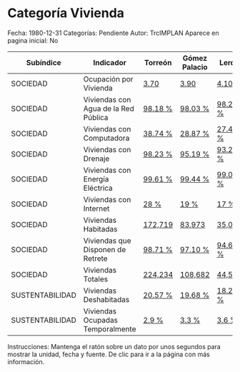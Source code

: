 Categoría Vivienda
=====

Fecha: 1980-12-31
Categorías: Pendiente
Autor: TrcIMPLAN
Aparece en pagina inicial: No

<table class="table table-bordered matriz">
<thead>
  <tr>
    <th>Subíndice</th>
    <th>Indicador</th>
    <th>Torreón</th>
    <th>Gómez Palacio</th>
    <th>Lerdo</th>
    <th>Matamoros</th>
    <th>La Laguna</th>
  </tr>
</thead>
<tbody>
  <tr>
    <td class="subindice color4">SOCIEDAD</td>
    <td class="indicador color4">Ocupación por Vivienda</td>
    <td class="derecha color4"><a class="vinculo" href="../indicadores-torreon/sociedad-ocupacion-por-vivienda.html" data-toggle="tooltip" title="Promedio, 2010-12-31, INEGI. Censos de Población y Vivienda">3.70</a></td>
    <td class="derecha color4"><a class="vinculo" href="../indicadores-gomez-palacio/sociedad-ocupacion-por-vivienda.html" data-toggle="tooltip" title="Promedio, 2010-12-31, INEGI. Censos de Población y Vivienda">3.90</a></td>
    <td class="derecha color4"><a class="vinculo" href="../indicadores-lerdo/sociedad-ocupacion-por-vivienda.html" data-toggle="tooltip" title="Promedio, 2010-12-31, INEGI. Censos de Población y Vivienda">4.10</a></td>
    <td class="derecha color4"><a class="vinculo" href="../indicadores-matamoros/sociedad-ocupacion-por-vivienda.html" data-toggle="tooltip" title="Promedio, 2010-12-31, INEGI. Censos de Población y Vivienda">4.10</a></td>
    <td class="derecha color4"><a class="vinculo" href="../indicadores-la-laguna/sociedad-ocupacion-por-vivienda.html" data-toggle="tooltip" title="Promedio, 2010-12-31, INEGI. Censos de Población y Vivienda">3.95</a></td>
  </tr>
  <tr>
    <td class="subindice color4">SOCIEDAD</td>
    <td class="indicador color4">Viviendas con Agua de la Red Pública</td>
    <td class="derecha color4"><a class="vinculo" href="../indicadores-torreon/sociedad-viviendas-con-agua-de-la-red-publica.html" data-toggle="tooltip" title="Porcentaje, 2010-12-31, INEGI">98.18 %</a></td>
    <td class="derecha color4"><a class="vinculo" href="../indicadores-gomez-palacio/sociedad-viviendas-con-agua-de-la-red-publica.html" data-toggle="tooltip" title="Porcentaje, 2010-12-31, INEGI">98.03 %</a></td>
    <td class="derecha color4"><a class="vinculo" href="../indicadores-lerdo/sociedad-viviendas-con-agua-de-la-red-publica.html" data-toggle="tooltip" title="Porcentaje, 2010-12-31, INEGI">98.29 %</a></td>
    <td class="derecha color4"><a class="vinculo" href="../indicadores-matamoros/sociedad-viviendas-con-agua-de-la-red-publica.html" data-toggle="tooltip" title="Porcentaje, 2010-12-31, INEGI">96.80 %</a></td>
    <td class="derecha color4"><a class="vinculo" href="../indicadores-la-laguna/sociedad-viviendas-con-agua-de-la-red-publica.html" data-toggle="tooltip" title="Porcentaje, 2010-12-31, INEGI">98.04 %</a></td>
  </tr>
  <tr>
    <td class="subindice color4">SOCIEDAD</td>
    <td class="indicador color4">Viviendas con Computadora</td>
    <td class="derecha color4"><a class="vinculo" href="../indicadores-torreon/sociedad-viviendas-con-computadora.html" data-toggle="tooltip" title="Porcentaje, 2010-12-31, INEGI">38.74 %</a></td>
    <td class="derecha color4"><a class="vinculo" href="../indicadores-gomez-palacio/sociedad-viviendas-con-computadora.html" data-toggle="tooltip" title="Porcentaje, 2010-12-31, INEGI">28.87 %</a></td>
    <td class="derecha color4"><a class="vinculo" href="../indicadores-lerdo/sociedad-viviendas-con-computadora.html" data-toggle="tooltip" title="Porcentaje, 2010-12-31, INEGI">27.47 %</a></td>
    <td class="derecha color4"><a class="vinculo" href="../indicadores-matamoros/sociedad-viviendas-con-computadora.html" data-toggle="tooltip" title="Porcentaje, 2010-12-31, INEGI">18.73 %</a></td>
    <td class="derecha color4"><a class="vinculo" href="../indicadores-la-laguna/sociedad-viviendas-con-computadora.html" data-toggle="tooltip" title="Porcentaje, 2010-12-31, INEGI">33.20 %</a></td>
  </tr>
  <tr>
    <td class="subindice color4">SOCIEDAD</td>
    <td class="indicador color4">Viviendas con Drenaje</td>
    <td class="derecha color4"><a class="vinculo" href="../indicadores-torreon/sociedad-viviendas-con-drenaje.html" data-toggle="tooltip" title="Porcentaje, 2010-12-31, INEGI">98.23 %</a></td>
    <td class="derecha color4"><a class="vinculo" href="../indicadores-gomez-palacio/sociedad-viviendas-con-drenaje.html" data-toggle="tooltip" title="Porcentaje, 2010-12-31, INEGI">95.19 %</a></td>
    <td class="derecha color4"><a class="vinculo" href="../indicadores-lerdo/sociedad-viviendas-con-drenaje.html" data-toggle="tooltip" title="Porcentaje, 2010-12-31, INEGI">93.23 %</a></td>
    <td class="derecha color4"><a class="vinculo" href="../indicadores-matamoros/sociedad-viviendas-con-drenaje.html" data-toggle="tooltip" title="Porcentaje, 2010-12-31, INEGI">91.31 %</a></td>
    <td class="derecha color4"><a class="vinculo" href="../indicadores-la-laguna/sociedad-viviendas-con-drenaje.html" data-toggle="tooltip" title="Porcentaje, 2010-12-31, INEGI">96.26 %</a></td>
  </tr>
  <tr>
    <td class="subindice color4">SOCIEDAD</td>
    <td class="indicador color4">Viviendas con Energía Eléctrica</td>
    <td class="derecha color4"><a class="vinculo" href="../indicadores-torreon/sociedad-viviendas-con-energia-electrica.html" data-toggle="tooltip" title="Porcentaje, 2010-12-31, INEGI">99.61 %</a></td>
    <td class="derecha color4"><a class="vinculo" href="../indicadores-gomez-palacio/sociedad-viviendas-con-energia-electrica.html" data-toggle="tooltip" title="Porcentaje, 2010-12-31, INEGI">99.44 %</a></td>
    <td class="derecha color4"><a class="vinculo" href="../indicadores-lerdo/sociedad-viviendas-con-energia-electrica.html" data-toggle="tooltip" title="Porcentaje, 2010-12-31, INEGI">99.01 %</a></td>
    <td class="derecha color4"><a class="vinculo" href="../indicadores-matamoros/sociedad-viviendas-con-energia-electrica.html" data-toggle="tooltip" title="Porcentaje, 2010-12-31, INEGI">99.15 %</a></td>
    <td class="derecha color4"><a class="vinculo" href="../indicadores-la-laguna/sociedad-viviendas-con-energia-electrica.html" data-toggle="tooltip" title="Porcentaje, 2010-12-31, INEGI">99.46 %</a></td>
  </tr>
  <tr>
    <td class="subindice color4">SOCIEDAD</td>
    <td class="indicador color4">Viviendas con Internet</td>
    <td class="derecha color4"><a class="vinculo" href="../indicadores-torreon/sociedad-viviendas-con-internet.html" data-toggle="tooltip" title="Porcentaje, 2010-12-31, INEGI">28 %</a></td>
    <td class="derecha color4"><a class="vinculo" href="../indicadores-gomez-palacio/sociedad-viviendas-con-internet.html" data-toggle="tooltip" title="Porcentaje, 2010-12-31, INEGI">19 %</a></td>
    <td class="derecha color4"><a class="vinculo" href="../indicadores-lerdo/sociedad-viviendas-con-internet.html" data-toggle="tooltip" title="Porcentaje, 2010-12-31, INEGI">17 %</a></td>
    <td class="derecha color4"><a class="vinculo" href="../indicadores-matamoros/sociedad-viviendas-con-internet.html" data-toggle="tooltip" title="Porcentaje, 2010-12-31, INEGI">9 %</a></td>
    <td class="derecha color4"><a class="vinculo" href="../indicadores-la-laguna/sociedad-viviendas-con-internet.html" data-toggle="tooltip" title="Porcentaje, 2010-12-31, INEGI">23 %</a></td>
  </tr>
  <tr>
    <td class="subindice color4">SOCIEDAD</td>
    <td class="indicador color4">Viviendas Habitadas</td>
    <td class="derecha color4"><a class="vinculo" href="../indicadores-torreon/sociedad-viviendas-habitadas.html" data-toggle="tooltip" title="Cantidad, 2010-12-31, INEGI">172,719</a></td>
    <td class="derecha color4"><a class="vinculo" href="../indicadores-gomez-palacio/sociedad-viviendas-habitadas.html" data-toggle="tooltip" title="Cantidad, 2010-12-31, INEGI">83,973</a></td>
    <td class="derecha color4"><a class="vinculo" href="../indicadores-lerdo/sociedad-viviendas-habitadas.html" data-toggle="tooltip" title="Cantidad, 2010-12-31, INEGI">35,009</a></td>
    <td class="derecha color4"><a class="vinculo" href="../indicadores-matamoros/sociedad-viviendas-habitadas.html" data-toggle="tooltip" title="Cantidad, 2010-12-31, INEGI">26,131</a></td>
    <td class="derecha color4"><a class="vinculo" href="../indicadores-la-laguna/sociedad-viviendas-habitadas.html" data-toggle="tooltip" title="Cantidad, 2010-12-31, INEGI">317,832</a></td>
  </tr>
  <tr>
    <td class="subindice color4">SOCIEDAD</td>
    <td class="indicador color4">Viviendas que Disponen de Retrete</td>
    <td class="derecha color4"><a class="vinculo" href="../indicadores-torreon/sociedad-viviendas-que-disponen-de-retrete.html" data-toggle="tooltip" title="Porcentaje, 2010-12-31, INEGI">98.71 %</a></td>
    <td class="derecha color4"><a class="vinculo" href="../indicadores-gomez-palacio/sociedad-viviendas-que-disponen-de-retrete.html" data-toggle="tooltip" title="Porcentaje, 2010-12-31, INEGI">97.10 %</a></td>
    <td class="derecha color4"><a class="vinculo" href="../indicadores-lerdo/sociedad-viviendas-que-disponen-de-retrete.html" data-toggle="tooltip" title="Porcentaje, 2010-12-31, INEGI">94.60 %</a></td>
    <td class="derecha color4"><a class="vinculo" href="../indicadores-matamoros/sociedad-viviendas-que-disponen-de-retrete.html" data-toggle="tooltip" title="Porcentaje, 2010-12-31, INEGI">95.14 %</a></td>
    <td class="derecha color4"><a class="vinculo" href="../indicadores-la-laguna/sociedad-viviendas-que-disponen-de-retrete.html" data-toggle="tooltip" title="Porcentaje, 2010-12-31, INEGI">97.54 %</a></td>
  </tr>
  <tr>
    <td class="subindice color4">SOCIEDAD</td>
    <td class="indicador color4">Viviendas Totales</td>
    <td class="derecha color4"><a class="vinculo" href="../indicadores-torreon/sociedad-viviendas-totales.html" data-toggle="tooltip" title="Cantidad, 2010-12-31, INEGI">224,234</a></td>
    <td class="derecha color4"><a class="vinculo" href="../indicadores-gomez-palacio/sociedad-viviendas-totales.html" data-toggle="tooltip" title="Cantidad, 2010-12-31, INEGI">108,682</a></td>
    <td class="derecha color4"><a class="vinculo" href="../indicadores-lerdo/sociedad-viviendas-totales.html" data-toggle="tooltip" title="Cantidad, 2010-12-31, INEGI">44,565</a></td>
    <td class="derecha color4"><a class="vinculo" href="../indicadores-matamoros/sociedad-viviendas-totales.html" data-toggle="tooltip" title="Cantidad, 2010-12-31, INEGI">30,746</a></td>
    <td class="derecha color4"><a class="vinculo" href="../indicadores-la-laguna/sociedad-viviendas-totales.html" data-toggle="tooltip" title="Cantidad, 2010-12-31, INEGI">408,227</a></td>
  </tr>
  <tr>
    <td class="subindice color5">SUSTENTABILIDAD</td>
    <td class="indicador color5">Viviendas Deshabitadas</td>
    <td class="derecha color5"><a class="vinculo" href="../indicadores-torreon/sustentabilidad-viviendas-deshabitadas.html" data-toggle="tooltip" title="Porcentaje, 2010-12-31, INEGI">20.57 %</a></td>
    <td class="derecha color5"><a class="vinculo" href="../indicadores-gomez-palacio/sustentabilidad-viviendas-deshabitadas.html" data-toggle="tooltip" title="Porcentaje, 2010-12-31, INEGI">19.68 %</a></td>
    <td class="derecha color5"><a class="vinculo" href="../indicadores-lerdo/sustentabilidad-viviendas-deshabitadas.html" data-toggle="tooltip" title="Porcentaje, 2010-12-31, INEGI">18.28 %</a></td>
    <td class="derecha color5"><a class="vinculo" href="../indicadores-matamoros/sustentabilidad-viviendas-deshabitadas.html" data-toggle="tooltip" title="Porcentaje, 2010-12-31, INEGI">12.20 %</a></td>
    <td class="derecha color5"><a class="vinculo" href="../indicadores-la-laguna/sustentabilidad-viviendas-deshabitadas.html" data-toggle="tooltip" title="Porcentaje, 2010-12-31, INEGI">19.45 %</a></td>
  </tr>
  <tr>
    <td class="subindice color5">SUSTENTABILIDAD</td>
    <td class="indicador color5">Viviendas Ocupadas Temporalmente</td>
    <td class="derecha color5"><a class="vinculo" href="../indicadores-torreon/sustentabilidad-viviendas-ocupadas-temporalmente.html" data-toggle="tooltip" title="Porcentaje, 2010-12-31, INEGI">2.9 %</a></td>
    <td class="derecha color5"><a class="vinculo" href="../indicadores-gomez-palacio/sustentabilidad-viviendas-ocupadas-temporalmente.html" data-toggle="tooltip" title="Porcentaje, 2010-12-31, INEGI">3.3 %</a></td>
    <td class="derecha color5"><a class="vinculo" href="../indicadores-lerdo/sustentabilidad-viviendas-ocupadas-temporalmente.html" data-toggle="tooltip" title="Porcentaje, 2010-12-31, INEGI">3.6 %</a></td>
    <td class="derecha color5"><a class="vinculo" href="../indicadores-matamoros/sustentabilidad-viviendas-ocupadas-temporalmente.html" data-toggle="tooltip" title="Porcentaje, 2010-12-31, INEGI">2.8 %</a></td>
    <td class="derecha color5"><a class="vinculo" href="../indicadores-la-laguna/sustentabilidad-viviendas-ocupadas-temporalmente.html" data-toggle="tooltip" title="Porcentaje, 2010-12-31, INEGI">3.0 %</a></td>
  </tr>
</tbody>
</table>
<p class="instrucciones">Instrucciones: Mantenga el ratón sobre un dato por unos segundos para mostrar la unidad, fecha y fuente. De clic para ir a la página con más información.</p>